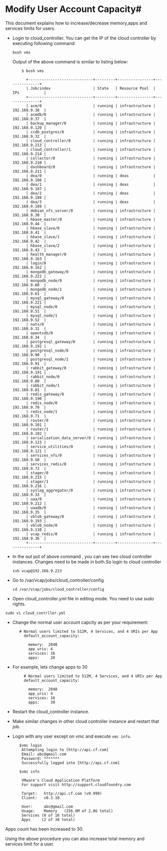 # Modify User Account Capacity#

This document explains how to increase/decrease memory,apps and services limits for users.


+ Login to cloud_controller. You can get the IP of the cloud controller by executing following command:

  `bosh vms`

   Output of the above command is similar to listing below:


          $ bosh vms

            +-----------------------------+---------+----------------+---------------+
            | Job/index                   | State   | Resource Pool  | IPs           |
            +-----------------------------+---------+----------------+---------------+
            | acm/0                       | running | infrastructure | 192.168.9.38  |
            | acmdb/0                     | running | infrastructure | 192.168.9.37  |
            | backup_manager/0            | running | infrastructure | 192.168.9.120 |
            | ccdb_postgres/0             | running | infrastructure | 192.168.9.32  |
            | cloud_controller/0          | running | infrastructure | 192.168.9.213 |
            | cloud_controller/1          | running | infrastructure | 192.168.9.214 |
            | collector/0                 | running | infrastructure | 192.168.9.210 |
            | dashboard/0                 | running | infrastructure | 192.168.9.211 |
            | dea/0                       | running | deas           | 192.168.9.186 |
            | dea/1                       | running | deas           | 192.168.9.187 |
            | dea/2                       | running | deas           | 192.168.9.188 |
            | dea/3                       | running | deas           | 192.168.9.189 |
            | debian_nfs_server/0         | running | infrastructure | 192.168.9.30  |
            | hbase_master/0              | running | infrastructure | 192.168.9.44  |
            | hbase_slave/0               | running | infrastructure | 192.168.9.41  |
            | hbase_slave/1               | running | infrastructure | 192.168.9.42  |
            | hbase_slave/2               | running | infrastructure | 192.168.9.43  |
            | health_manager/0            | running | infrastructure | 192.168.9.163 |
            | login/0                     | running | infrastructure | 192.168.9.162 |
            | mongodb_gateway/0           | running | infrastructure | 192.168.9.222 |
            | mongodb_node/0              | running | infrastructure | 192.168.9.60  |
            | mongodb_node/1              | running | infrastructure | 192.168.9.61  |
            | mysql_gateway/0             | running | infrastructure | 192.168.9.221 |
            | mysql_node/0                | running | infrastructure | 192.168.9.51  |
            | mysql_node/1                | running | infrastructure | 192.168.9.52  |
            | nats/0                      | running | infrastructure | 192.168.9.31  |
            | opentsdb/0                  | running | infrastructure | 192.168.9.34  |
            | postgresql_gateway/0        | running | infrastructure | 192.168.9.192 |
            | postgresql_node/0           | running | infrastructure | 192.168.9.90  |
            | postgresql_node/1           | running | infrastructure | 192.168.9.91  |
            | rabbit_gateway/0            | running | infrastructure | 192.168.9.191 |
            | rabbit_node/0               | running | infrastructure | 192.168.9.80  |
            | rabbit_node/1               | running | infrastructure | 192.168.9.81  |
            | redis_gateway/0             | running | infrastructure | 192.168.9.190 |
            | redis_node/0                | running | infrastructure | 192.168.9.70  |
            | redis_node/1                | running | infrastructure | 192.168.9.71  |
            | router/0                    | running | infrastructure | 192.168.9.101 |
            | router/1                    | running | infrastructure | 192.168.9.102 |
            | serialization_data_server/0 | running | infrastructure | 192.168.9.123 |
            | service_utilities/0         | running | infrastructure | 192.168.9.121 |
            | services_nfs/0              | running | infrastructure | 192.168.9.50  |
            | services_redis/0            | running | infrastructure | 192.168.9.72  |
            | stager/0                    | running | infrastructure | 192.168.9.215 |
            | stager/1                    | running | infrastructure | 192.168.9.216 |
            | syslog_aggregator/0         | running | infrastructure | 192.168.9.33  |
            | uaa/0                       | running | infrastructure | 192.168.9.212 |
            | uaadb/0                     | running | infrastructure | 192.168.9.35  |
            | vblob_gateway/0             | running | infrastructure | 192.168.9.193 |
            | vblob_node/0                | running | infrastructure | 192.168.9.110 |
            | vcap_redis/0                | running | infrastructure | 192.168.9.36  |
            +-----------------------------+---------+----------------+---------------+


+ In the out put of above command , you can see two cloud controller instances. Changes need to be made in both.So login to cloud 
  controller

  `ssh vcap@192.168.9.223`

  
+ Go to /var/vcap/jobs/cloud_controller/config

  `cd /var/vcap/jobs/cloud_controller/config`

   
+ Open cloud_controller.yml file in editing mode. You need to use sudo rights.

 `sudo vi cloud_contrller.yml`


+ Change the normal user account capcity as per your requirement:

         # Normal users limited to 512M, 4 Services, and 4 URIs per App
           default_account_capacity:

             memory:  2048
             app_uris: 4
             services: 16
             apps:     20


+ For example, lets change apps to 30

           # Normal users limited to 512M, 4 Services, and 4 URIs per App
           default_account_capacity:

             memory:  2048
             app_uris: 4
             services: 16
             apps:     30

+ Restart the cloud_controller instance.

+ Make similar changes in other cloud controller instance and restart that job.

+ Login with any user except on vmc and execute `vmc info`.

         $vmc login
          Attempting login to [http://api.cf.com]
          Email: abc@gmail.com
          Password: *******
          Successfully logged into [http://api.cf.com]

         $vmc info

          VMware's Cloud Application Platform
          For support visit http://support.cloudfoundry.com

          Target:   http://api.cf.com (v0.999) 
          Client:   v0.3.18

          User:     abc@gmail.com
          Usage:    Memory   (256.0M of 2.0G total)
          Services (0 of 16 total)
          Apps     (2 of 30 total)

 Apps count has been increased to 30.

 Using the above procedure you can also increase total memory and services limit for a user.
